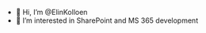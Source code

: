 - 👋 Hi, I’m @ElinKolloen
- 👀 I’m interested in SharePoint and MS 365 development


<!---
ElinKolloen/ElinKolloen is a ✨ special ✨ repository because its `README.md` (this file) appears on your GitHub profile.
You can click the Preview link to take a look at your changes.
--->
